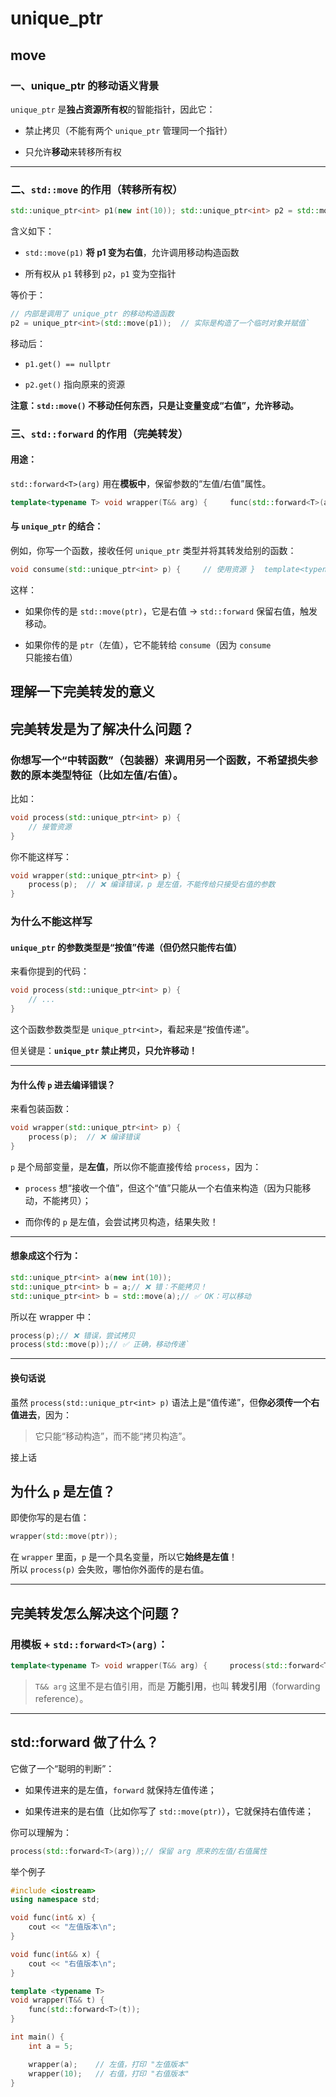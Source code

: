 # unique_ptr

## move
### 一、unique_ptr 的移动语义背景

`unique_ptr` 是**独占资源所有权**的智能指针，因此它：

-   禁止拷贝（不能有两个 `unique_ptr` 管理同一个指针）
    
-   只允许**移动**来转移所有权
    

----------

### 二、`std::move` 的作用（转移所有权）

```cpp
std::unique_ptr<int> p1(new int(10)); std::unique_ptr<int> p2 = std::move(p1);`
```
含义如下：

-   `std::move(p1)` **将 p1 变为右值**，允许调用移动构造函数
    
-   所有权从 `p1` 转移到 `p2`，`p1` 变为空指针
    

等价于：

```cpp
// 内部是调用了 unique_ptr 的移动构造函数 
p2 = unique_ptr<int>(std::move(p1));  // 实际是构造了一个临时对象并赋值`
```
移动后：

-   `p1.get() == nullptr`
    
-   `p2.get()` 指向原来的资源
    

**注意：`std::move()` 不移动任何东西，只是让变量变成“右值”，允许移动。**

### 三、`std::forward` 的作用（完美转发）

#### 用途：

`std::forward<T>(arg)` 用在**模板中**，保留参数的“左值/右值”属性。

```cpp
template<typename T> void wrapper(T&& arg) {     func(std::forward<T>(arg)); // 完美转发 }
```

#### 与 `unique_ptr` 的结合：

例如，你写一个函数，接收任何 `unique_ptr` 类型并将其转发给别的函数：

```cpp
void consume(std::unique_ptr<int> p) {     // 使用资源 }  template<typename T> void wrapper(T&& arg) {     consume(std::forward<T>(arg)); // 保留原始值类别 }
```
这样：
-   如果你传的是 `std::move(ptr)`，它是右值 -> `std::forward` 保留右值，触发移动。
    
-   如果你传的是 `ptr`（左值），它不能转给 `consume`（因为 `consume` 只能接右值）

##  理解一下完美转发的意义
## 完美转发是为了解决什么问题？

### 你想写一个“中转函数”（包装器）来调用另一个函数，**不希望损失参数的原本类型特征（比如左值/右值）**。

比如：
```cpp
void process(std::unique_ptr<int> p) {
	// 接管资源
}
```

你不能这样写：

```cpp
void wrapper(std::unique_ptr<int> p) {
	process(p);  // ❌ 编译错误，p 是左值，不能传给只接受右值的参数 
}
```

### 为什么不能这样写
#### `unique_ptr` 的参数类型是“按值”传递（但仍然只能传右值）

来看你提到的代码：
```cpp
void process(std::unique_ptr<int> p) {
	// ... 
}
```

这个函数参数类型是 `unique_ptr<int>`，看起来是“按值传递”。

但关键是：**`unique_ptr` 禁止拷贝，只允许移动！**

----------

#### 为什么传 `p` 进去编译错误？

来看包装函数：

```cpp
void wrapper(std::unique_ptr<int> p) {
	process(p);  // ❌ 编译错误 
}
```
`p` 是个局部变量，是**左值**，所以你不能直接传给 `process`，因为：

-   `process` 想“接收一个值”，但这个“值”只能从一个右值来构造（因为只能移动，不能拷贝）；
    
-   而你传的 `p` 是左值，会尝试拷贝构造，结果失败！
    

----------

#### 想象成这个行为：

```cpp
std::unique_ptr<int> a(new int(10));
std::unique_ptr<int> b = a;// ❌ 错：不能拷贝！
std::unique_ptr<int> b = std::move(a);// ✅ OK：可以移动
```

所以在 wrapper 中：

```cpp
process(p);// ❌ 错误，尝试拷贝
process(std::move(p));// ✅ 正确，移动传递`
```
----------

#### 换句话说

虽然 `process(std::unique_ptr<int> p)` 语法上是“值传递”，但**你必须传一个右值进去**，因为：

> 它只能“移动构造”，而不能“拷贝构造”。

接上话
## 为什么 `p` 是左值？

即使你写的是右值：

```cpp
wrapper(std::move(ptr));
```

在 `wrapper` 里面，`p` 是一个具名变量，所以它**始终是左值**！  
所以 `process(p)` 会失败，哪怕你外面传的是右值。

----------

## 完美转发怎么解决这个问题？

### 用模板 + `std::forward<T>(arg)`：

```cpp
template<typename T> void wrapper(T&& arg) {     process(std::forward<T>(arg));  // 完美转发 }
```

> `T&& arg` 这里不是右值引用，而是 **万能引用**，也叫 **转发引用**（forwarding reference）。

----------

## std::forward 做了什么？

它做了一个“聪明的判断”：

-   如果传进来的是左值，`forward` 就保持左值传递；
    
-   如果传进来的是右值（比如你写了 `std::move(ptr)`），它就保持右值传递；
    

你可以理解为：

```cpp
process(std::forward<T>(arg));// 保留 arg 原来的左值/右值属性
```

举个例子
```cpp
#include <iostream>
using namespace std;

void func(int& x) {
    cout << "左值版本\n";
}

void func(int&& x) {
    cout << "右值版本\n";
}

template <typename T>
void wrapper(T&& t) {
    func(std::forward<T>(t));
}

int main() {
    int a = 5;

    wrapper(a);    // 左值，打印 "左值版本"
    wrapper(10);   // 右值，打印 "右值版本"
}

```
<!--stackedit_data:
eyJoaXN0b3J5IjpbLTEyMzU3MDM4NzAsLTExNDM5MjIxMDVdfQ
==
-->